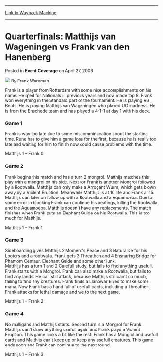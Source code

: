 
---
[Link to Wayback Machine](https://web.archive.org/web/20171031011652/https://magic.wizards.com/en/articles/archive/event-coverage/quarterfinals-matthijs-van-wageningen-vs-frank-van-den-hanenberg)

[_metadata_:author]:- "Frank Wareman"
[_metadata_:description]:- "Frank is a player from Rotterdam with some nice accomplishments on his name. He q'ed for Nationals in previous years and now made top 8. Frank won everything in the Standard part of the tournament. He is playing RG Beats. He is playing Matthijs van Wageningen who played UG madness. He is from the Enschede team and has played a 4-1-1 at day 1 with his deck."
[_metadata_:generator]:- "Drupal 7 (http://drupal.org)"
[_metadata_:node]:- "595121"
[_metadata_:publish_date]:- "2003-04-27"
[_metadata_:source]:- "div-main-content"
[_metadata_:title]:- "Quarterfinals: Matthijs van Wageningen vs Frank van den Hanenberg"
[_metadata_:wayback_capture_timestamp]:- "2017-10-31 01:16:52"
[_metadata_:wayback_raw_url]:- "https://web.archive.org/web/20171031011652id_/https://magic.wizards.com/en/articles/archive/event-coverage/quarterfinals-matthijs-van-wageningen-vs-frank-van-den-hanenberg"
[_metadata_:wayback_url]:- "https://magic.wizards.com/en/articles/archive/event-coverage/quarterfinals-matthijs-van-wageningen-vs-frank-van-den-hanenberg"
---


Quarterfinals: Matthijs van Wageningen vs Frank van den Hanenberg
=================================================================



 Posted in **Event Coverage**
 on April 27, 2003 






![](https://media.magic.wizards.com/styles/auth_small/public/generic-avatar-150_241.png)
By Frank Wareman











Frank is a player from Rotterdam with some nice accomplishments on his name. He q'ed for Nationals in previous years and now made top 8. Frank won everything in the Standard part of the tournament. He is playing RG Beats. He is playing Matthijs van Wageningen who played UG madness. He is from the Enschede team and has played a 4-1-1 at day 1 with his deck.

### Game 1

Frank is way too late due to some miscomminucation about the starting time. Rune has to give him a game loss for the first, because he is really too late and waiting for him to finish now could cause problems with the time.

Matthijs 1 – Frank 0

### Game 2

Frank begins this match and has a turn 2 mongrol. Matthijs matches this play with a mongrol on his side. Next for Frank is another Mongrol followed by a Rootwalla. Matthijs can only make a Arrogant Wurm, which gets blown away by a Violent Eruption. Meanwhile Matthijs is at 10 life and Frank at 15. Matthijs can later on follow up with a Rootwalla and a Aquamoeba. Due to some error in blocking Frank can continue his beatings, killing the Rootwalla and the Aquamoeba. Matthijs doesn't have any replacements. The match finishes when Frank puts an Elephant Guide on his Rootwalla. This is too much for Matthijs.

Matthijs 1 – Frank 1

### Game 3

Sideboarding gives Matthijs 2 Moment's Peace and 3 Naturalize for his Looters and a rootwalla. Frank gets 3 Threathen and 4 Ensnaring Bridge for Phantom Centaur, Elephant Guide and some other junk.  
 Matthijs has a turn 1 and 2 Carefull study, but fails to find anything usefull. Frank starts with a Mongrol. Frank can also make a Rootwalla, but fails to find any lands. He can still attack, because Matthijs still can't do much, failing to find any creatures. Frank finds a Llanowar Elves to make some mana. Now Frank has a hand full of usefull cards, including a Threathen. Frank attacks for lethal damage and we to the next game.

Matthijs 1 – Frank 2

### Game 4

No mulligans and Matthijs starts. Second turn is a Mongrol for Frank. Matthijs can't draw anything usefull again and Frank plays a Violent Eruption. This game looks a bit like the rest: Frank has a Mongrol and usefull cards and Matthijs can't keep up or keep any usefull creatures. This game ends soon and Frank can continue to the next round.

Matthijs 1 – Frank 3








